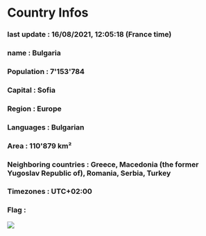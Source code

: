 # Country  Infos
### last update : 16/08/2021, 12:05:18 (France time)

### name : Bulgaria
### Population : 7'153'784
### Capital : Sofia
### Region : Europe
### Languages : Bulgarian
### Area : 110'879 km²
### Neighboring countries : Greece, Macedonia (the former Yugoslav Republic of), Romania, Serbia, Turkey
### Timezones : UTC+02:00

### Flag :
![](https://restcountries.eu/data/bgr.svg)